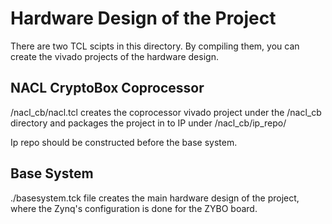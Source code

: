 # Hardware Design of the Project

There are two TCL scipts in this directory. By compiling them, you can create the vivado projects of the hardware design.

## NACL CryptoBox Coprocessor

/nacl_cb/nacl.tcl creates the coprocessor vivado project under the /nacl_cb directory and packages the project in to IP under /nacl_cb/ip_repo/

Ip repo should be constructed before the base system.

## Base System

./basesystem.tck file creates the main hardware design of the project, where the Zynq's configuration is done for the ZYBO board.